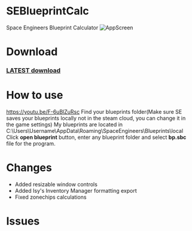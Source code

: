 # SEBlueprintCalc
Space Engineers Blueprint Calculator
![AppScreen](https://repository-images.githubusercontent.com/332502325/0c3fb71a-744f-48cc-bc1b-e5fc2b6ba56d)

# Download
### [LATEST download](https://raw.githubusercontent.com/Guzuu/SEBlueprintCalc/gh-pages/Installer/setup.exe)

# How to use
https://youtu.be/F-6uBlZuRsc
Find your blueprints folder(Make sure SE saves your blueprints locally not in the steam cloud, you can change it in the game settings) 
My blueprints are located in C:\Users\Username\AppData\Roaming\SpaceEngineers\Blueprints\local
Click **open blueprint** button, enter any blueprint folder and select **bp.sbc** file for the program.

# Changes
* Added resizable window controls
* Added Isy's Inventory Manager formatting export
* Fixed zonechips calculations

# Issues
